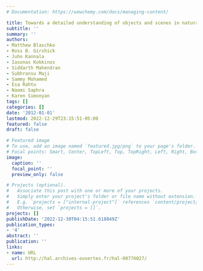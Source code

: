 ```yaml
---
# Documentation: https://wowchemy.com/docs/managing-content/

title: Towards a detailed understanding of objects and scenes in natural images
subtitle: ''
summary: ''
authors:
- Matthew Blaschko
- Ross B. Girshick
- Juho Kannala
- Iasonas Kokkinos
- Siddarth Mahendran
- Subhransu Maji
- Sammy Mohamed
- Esa Rahtu
- Naomi Saphra
- Karen Simonyan
tags: []
categories: []
date: '2012-01-01'
lastmod: 2022-12-29T23:15:51-05:00
featured: false
draft: false

# Featured image
# To use, add an image named `featured.jpg/png` to your page's folder.
# Focal points: Smart, Center, TopLeft, Top, TopRight, Left, Right, BottomLeft, Bottom, BottomRight.
image:
  caption: ''
  focal_point: ''
  preview_only: false

# Projects (optional).
#   Associate this post with one or more of your projects.
#   Simply enter your project's folder or file name without extension.
#   E.g. `projects = ["internal-project"]` references `content/project/deep-learning/index.md`.
#   Otherwise, set `projects = []`.
projects: []
publishDate: '2022-12-30T04:15:51.618849Z'
publication_types:
- '4'
abstract: ''
publication: ''
links:
- name: URL
  url: http://hal.archives-ouvertes.fr/hal-00776027/
---
```

